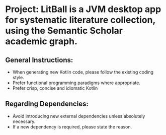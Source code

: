# Project: LitBall is a JVM desktop app for systematic literature collection, using the Semantic Scholar academic graph.

## General Instructions:

- When generating new Kotlin code, please follow the existing coding style.
- Prefer functional programming paradigms where appropriate.
- Prefer crisp, concise and idiomatic Kotlin

## Regarding Dependencies:

- Avoid introducing new external dependencies unless absolutely necessary.
- If a new dependency is required, please state the reason.